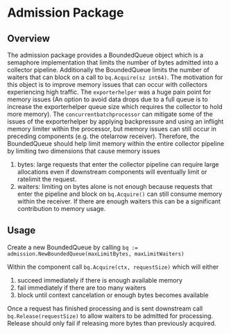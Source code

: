 # Admission Package

## Overview

The admission package provides a BoundedQueue object which is a semaphore implementation that limits the number of bytes admitted into a collector pipeline. Additionally the BoundedQueue limits the number of waiters that can block on a call to `bq.Acquire(sz int64)`. The motivation for this object is to improve memory issues that can occur with collectors experiencing high traffic. The `exporterhelper` was a huge pain point for memory issues (An option to avoid data drops due to a full queue is to increase the exporterhelper queue size which requires the collector to hold more memory). The `concurrentbatchprocessor` can mitigate some of the issues of the exporterhelper by applying backpressure and using an inflight memory limiter within the processor, but memory issues can still occur in preceding components (e.g. the otelarrow receiver). Therefore, the BoundedQueue should help limit memory within the entire collector pipeline by limiting two dimensions that cause memory issues
1. bytes: large requests that enter the collector pipeline can require large allocations even if downstream components will eventually limit or ratelimit the request.
2. waiters: limiting on bytes alone is not enough because requests that enter the pipeline and block on `bq.Acquire()` can still consume memory within the receiver. If there are enough waiters this can be a significant contribution to memory usage.

## Usage 

Create a new BoundedQueue by calling `bq := admission.NewBoundedQueue(maxLimitBytes, maxLimitWaiters)`

Within the component call `bq.Acquire(ctx, requestSize)` which will either
1. succeed immediately if there is enough available memory
2. fail immediately if there are too many waiters
3. block until context cancelation or enough bytes becomes available

Once a request has finished processing and is sent downstream call `bq.Release(requestSize)` to allow waiters to be admitted for processing. Release should only fail if releasing more bytes than previously acquired.